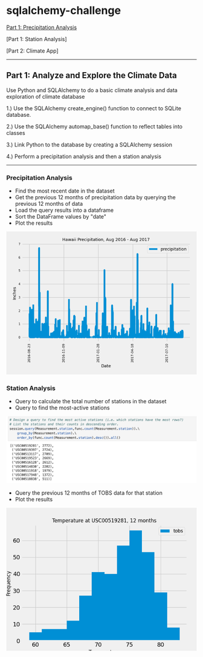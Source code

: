 # sqlalchemy-challenge

[Part 1: Precipitation Analysis](README.md#precipitation-analysis)

[Part 1: Station Analysis]

[Part 2: Climate App]

---

## Part 1: Analyze and Explore the Climate Data

Use Python and SQLAlchemy to do a basic climate analysis and data exploration of climate database
  
1.) Use the SQLAlchemy create_engine() function to connect to SQLite database.

2.) Use the SQLAlchemy automap_base() function to reflect tables into classes

3.) Link Python to the database by creating a SQLAlchemy session

4.) Perform a precipitation analysis and then a station analysis

---

### Precipitation Analysis

- Find the most recent date in the dataset
- Get the previous 12 months of precipitation data by querying the previous 12 months of data
- Load the query results into a dataframe
- Sort the DataFrame values by "date"
- Plot the results

![Precipitation](https://github.com/caitlin-hartley/sqlalchemy-challenge/blob/main/output/precipitation.png)

### Station Analysis

- Query to calculate the total number of stations in the dataset
- Query to find the most-active stations

![Query](https://github.com/caitlin-hartley/sqlalchemy-challenge/blob/main/output/example_query.png)

- Query the previous 12 months of TOBS data for that station
- Plot the results

![Station](https://github.com/caitlin-hartley/sqlalchemy-challenge/blob/main/output/station.png)
